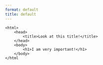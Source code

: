 ```yaml
---
format: default
title: default
---
```

<!DOCTYPE html>
	<html>
		<head>
			<title>Look at this title!</title>
		</head>
		<body>
			<h1>I am very important!</h1>
		</body>
	</html
